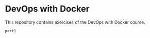 # DevOps with Docker

This repository contains exercises of the DevOps with Docker course.

```
part1
```
